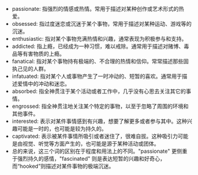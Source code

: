 - passionate: 指强烈的情感或热情。常用于描述对某种创作或艺术形式的热爱。
- obsessed: 指过度迷恋或沉迷于某个事物，常用于描述对某种运动、游戏等的沉迷。
- enthusiastic: 指对某个事物充满热情和兴趣，通常表现为积极参与和支持。
- addicted: 指上瘾，已经成为一种习惯，难以戒除。通常用于描述对赌博、毒品等有害物质的上瘾。
- fanatical: 指对某个事物持有极端的、不合理的热情和信仰。常常描述那些固执己见的人群。
- infatuated: 指对某个人或事物产生了一时冲动的、短暂的喜欢。通常用于描述爱情中的冲动和迷恋。
- absorbed: 指全神贯注于某个活动或者工作中，几乎没有心思去关注其它的事情。
- engrossed: 指全神贯注地关注某个特定的事物，以至于忽略了周围的环境和其他事件。
- interested: 表示对某件事情感到有兴趣，想要了解更多或者参与其中。这种兴趣可能是一时的，也可能是较为持久的。
- captivated: 表示被某件事情所吸引或者迷住了，很难自拔。这种吸引力可能是由视觉、听觉等方面产生的，也可能是源于某种活动或团体。
- 总的来说，这三个词的区别在于程度和用法上的不同。"passionate" 更侧重于强烈持久的感情，"fascinated" 则是表达短暂的兴趣和好奇心，而“hooked”则描述对某件事物的极端沉迷。